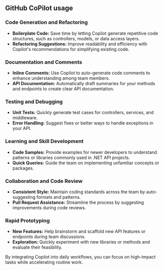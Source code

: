 ## GitHub CoPilot usage

### Code Generation and Refactoring
- **Boilerplate Code:** Save time by letting Copilot generate repetitive code structures, such as controllers, models, or data access layers.
- **Refactoring Suggestions:** Improve readability and efficiency with Copilot's recommendations for simplifying existing code.

### Documentation and Comments
- **Inline Comments:** Use Copilot to auto-generate code comments to enhance understanding among team members.
- **API Documentation:** Automatically draft summaries for your methods and endpoints to create clear API documentation.

### Testing and Debugging
- **Unit Tests:** Quickly generate test cases for controllers, services, and middleware.
- **Error Handling:** Suggest fixes or better ways to handle exceptions in your API.

### Learning and Skill Development
- **Code Samples:** Provide examples for newer developers to understand patterns or libraries commonly used in .NET API projects.
- **Quick Queries:** Guide the team on implementing unfamiliar concepts or packages.

### Collaboration and Code Review
- **Consistent Style:** Maintain coding standards across the team by auto-suggesting formats and patterns.
- **Pull Request Assistance:** Streamline the process by suggesting improvements during code reviews.

### Rapid Prototyping
- **New Features:** Help brainstorm and scaffold new API features or endpoints during team discussions.
- **Exploration:** Quickly experiment with new libraries or methods and evaluate their feasibility.

By integrating Copilot into daily workflows, you can focus on high-impact tasks while accelerating routine work.
